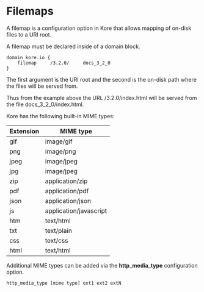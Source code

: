# Filemaps

A filemap is a configuration option in Kore that allows mapping
of on-disk files to a URI root.

A filemap must be declared inside of a domain block.

```
domain kore.io {
	filemap		/3.2.0/		docs_3_2_0
}
```

The first argument is the URI root and the second is the on-disk
path where the files will be served from.

Thus from the example above the URL /3.2.0/index.html will be served from
the file docs\_3\_2\_0/index.html.

Kore has the following built-in MIME types:

| Extension | MIME type|
| --- | --- |
| gif | image/gif |
| png | image/png |
| jpeg | image/jpeg |
| jpg | image/jpeg |
| zip | application/zip |
| pdf | application/pdf |
| json | application/json |
| js | application/javascript |
| htm | text/html |
| txt | text/plain |
| css | text/css |
| html | text/html |

Additional MIME types can be added via the **http\_media\_type** configuration option.

```
http_media_type [mime type] ext1 ext2 extN
```
